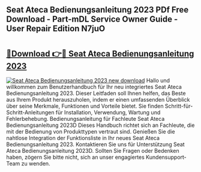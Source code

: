 ## Seat Ateca Bedienungsanleitung 2023 PDf Free Download - Part-mDL Service Owner Guide - User Repair Edition N7juO

# <h2><a href="http://df35tux.blite.top/?on=Seat+Ateca+Bedienungsanleitung+2023">🔗Download 👉🔴 Seat Ateca Bedienungsanleitung 2023</a></h2>

[![Seat Ateca Bedienungsanleitung 2023 new download](https://i.imgur.com/lujVjoI.png)](http://df35tux.blite.top/?on=Seat+Ateca+Bedienungsanleitung+2023)
Hallo und willkommen zum Benutzerhandbuch für Ihr neu integriertes Seat Ateca Bedienungsanleitung 2023. Dieser Leitfaden soll Ihnen helfen, das Beste aus Ihrem Produkt herauszuholen, indem er einen umfassenden Überblick über seine Merkmale, Funktionen und Vorteile bietet. Sie finden Schritt-für-Schritt-Anleitungen für Installation, Verwendung, Wartung und Fehlerbehebung. Bedienungsanleitung für Fachleute Seat Ateca Bedienungsanleitung 2023D Dieses Handbuch richtet sich an Fachleute, die mit der Bedienung von Produkttypen vertraut sind. Genießen Sie die nahtlose Integration der Funktionsliste in Ihr neues Seat Ateca Bedienungsanleitung 2023. Kontaktieren Sie uns für Unterstützung Seat Ateca Bedienungsanleitung 2023D. Sollten Sie Fragen oder Bedenken haben, zögern Sie bitte nicht, sich an unser engagiertes Kundensupport-Team zu wenden.
